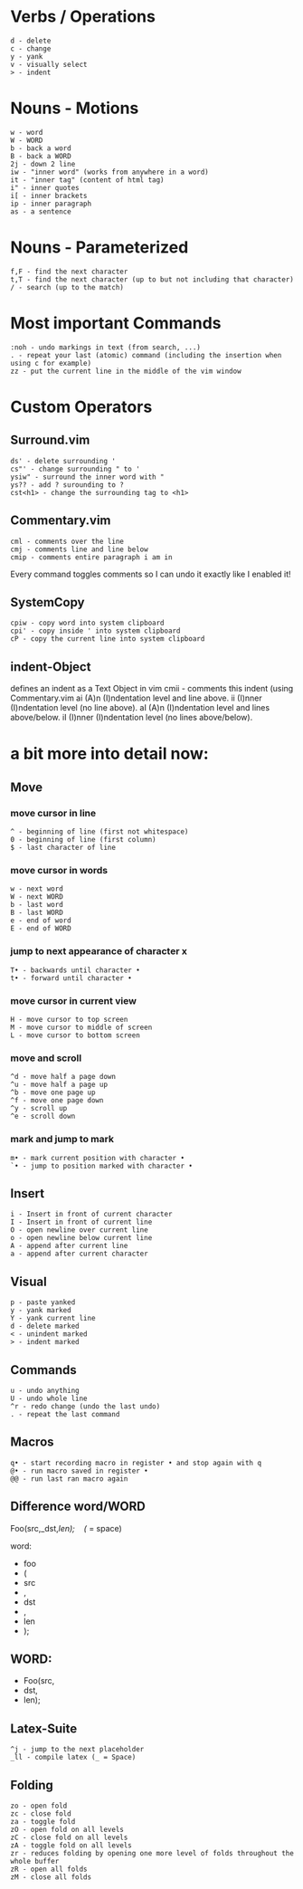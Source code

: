 # Verbs / Operations
    d - delete
    c - change
    y - yank
    v - visually select
    > - indent

# Nouns - Motions
    w - word
    W - WORD
    b - back a word
    B - back a WORD
    2j - down 2 line   
    iw - "inner word" (works from anywhere in a word)
    it - "inner tag" (content of html tag)
    i" - inner quotes
    i[ - inner brackets
    ip - inner paragraph
    as - a sentence

# Nouns - Parameterized
    f,F - find the next character
    t,T - find the next character (up to but not including that character)
    / - search (up to the match)

# Most important Commands
    :noh - undo markings in text (from search, ...)
    . - repeat your last (atomic) command (including the insertion when using c for example)
    zz - put the current line in the middle of the vim window

# Custom Operators
## Surround.vim
    ds' - delete surrounding '
    cs"' - change surrounding " to '
    ysiw" - surround the inner word with "
    ys?? - add ? surounding to ?
    cst<h1> - change the surrounding tag to <h1>

## Commentary.vim
    cml - comments over the line
    cmj - comments line and line below
    cmip - comments entire paragraph i am in
Every command toggles comments so I can undo it exactly like I enabled it!

## SystemCopy
    cpiw - copy word into system clipboard
    cpi' - copy inside ' into system clipboard
    cP - copy the current line into system clipboard

## indent-Object
defines an indent as a Text Object in vim
    cmii - comments this indent (using Commentary.vim
    <count>ai         (A)n (I)ndentation level and line above.
    <count>ii         (I)nner (I)ndentation level (no line above).
    <count>aI         (A)n (I)ndentation level and lines above/below.
    <count>iI         (I)nner (I)ndentation level (no lines above/below). 

# a bit more into detail now:

## Move
### move cursor in line
    ^ - beginning of line (first not whitespace)
    0 - beginning of line (first column)
    $ - last character of line

### move cursor in words
    w - next word
    W - next WORD
    b - last word
    B - last WORD
    e - end of word
    E - end of WORD

### jump to next appearance of character x
    T• - backwards until character •
    t• - forward until character •

### move cursor in current view
    H - move cursor to top screen
    M - move cursor to middle of screen
    L - move cursor to bottom screen

### move and scroll
    ^d - move half a page down
    ^u - move half a page up
    ^b - move one page up
    ^f - move one page down
    ^y - scroll up
    ^e - scroll down

### mark and jump to mark
    m• - mark current position with character •
    `• - jump to position marked with character •


## Insert
    i - Insert in front of current character
    I - Insert in front of current line
    O - open newline over current line
    o - open newline below current line
    A - append after current line
    a - append after current character


## Visual
    p - paste yanked
    y - yank marked
    Y - yank current line
    d - delete marked
    < - unindent marked
    > - indent marked


## Commands
    u - undo anything
    U - undo whole line 
    ^r - redo change (undo the last undo)
    . - repeat the last command


## Macros
    q• - start recording macro in register • and stop again with q
    @• - run macro saved in register •    
    @@ - run last ran macro again

## Difference word/WORD
Foo(src,_dst,_len);    (_ = space)

word:

* foo
* (
* src
* ,
* dst
* ,
* len
* );


## WORD:
* Foo(src,
* dst,
* len);




## Latex-Suite
    ^j - jump to the next placeholder
    _ll - compile latex (_ = Space)

## Folding
    zo - open fold
    zc - close fold
    za - toggle fold
    zO - open fold on all levels
    zC - close fold on all levels
    zA - toggle fold on all levels
    zr - reduces folding by opening one more level of folds throughout the whole buffer
    zR - open all folds
    zM - close all folds
     



